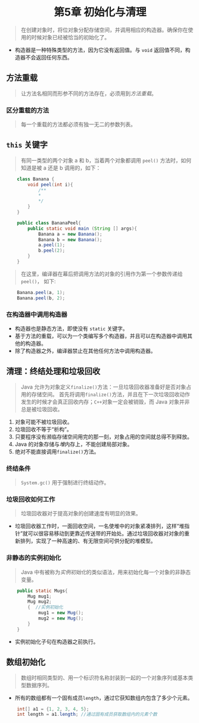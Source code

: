 # <center> 第5章 初始化与清理 </center>
> 在创建对象时，将位对象分配存储空间，并调用相应的构造器。确保你在使用的时候对象已经被恰当的初始化了。
- 构造器是一种特殊类型的方法，因为它没有返回值。与 `void` 返回值不同，构造器不会返回任何东西。
## 方法重载
>让方法名相同而形参不同的方法存在，必须用到*方法重载*。
### 区分重载的方法
> 每一个重载的方法都必须有独一无二的参数列表。
## `this` 关键字
>有同一类型的两个对象 a 和 b，当着两个对象都调用 `peel()` 方法时，如何知道是被 a 还是 b 调用的，如下：

```java
    class Banana {
        void peel(int i){
            /**
            *
            */
        }
    }

    public class BananaPeel{
        public static void main (String [] args){
            Banana a = new Banana();
            Banana b = new Banana();
            a.peel(1);
            b.peel(2);
        }
    }

```
> 在这里，编译器在幕后把调用方法的对象的引用作为第一个参数传递给`peel()`， 如下:
```java
    Banana.peel(a, 1);
    Banana.peel(b, 2);

```

### 在构造器中调用构造器
- 构造器也是静态方法，即使没有 `static` 关键字。
- 基于方法的重载，可以为一个类编写多个构造器，并且可以在构造器中调用其他的构造器。
- 除了构造器之外，编译器禁止在其他任何方法中调用构造器。

## 清理：终结处理和垃圾回收
> Java  允许为对象定义`finalize()`方法：一旦垃圾回收器准备好是否对象占用的存储空间。 首先将调用`finalize()`方法，并且在下一次垃圾回收动作发生的时候才会真正回收内存；`C++`对象一定会被销毁，而 Java 对象并非总是被垃圾回收。
1. 对象可能不被垃圾回收。
2. 垃圾回收不等于“析构”。
3. 只要程序没有濒临存储空间用完的那一刻，对象占用的空间就总得不到释放。
4. Java 的对象存储与*堆*内存上，不能创建局部对象。
5. 绝对不能直接调用`finalize()`方法。
### 终结条件
> `System.gc()` 用于强制进行终结动作。

### 垃圾回收如何工作
> 垃圾回收器对于提高对象的创建速度有明显的效果。
- 垃圾回收器工作时，一面回收空间，一名使堆中的对象紧凑排列，这样“堆指针”就可以很容易移动到更靠近传送带的开始处。通过垃圾回收器对对象的重新排列，实现了一种高速的、有无限空间可供分配的堆模型。

### 非静态的实例初始化
> Java 中有被称为*实例初始化*的类似语法，用来初始化每一个对象的非静态变量。
```java
    public static Mugs{
        Mug mug1;
        Mug mug2;
        {  //实例初始化
            mug1 = new Mug();
            mug2 = new Mug();
        }
    }

```
- 实例初始化子句在构造器之前执行。

## 数组初始化
> 数组时相同类型的、用一个标识符名称封装到一起的一个对象序列或基本类型数据序列。
- 所有的数组都有一个固有成员`length`，通过它获知数组内包含了多少个元素。
```java
    int[] a1 = {1, 2, 3, 4, 5};
    int length = a1.length; //通过固有成员获取数组内的元素个数
```